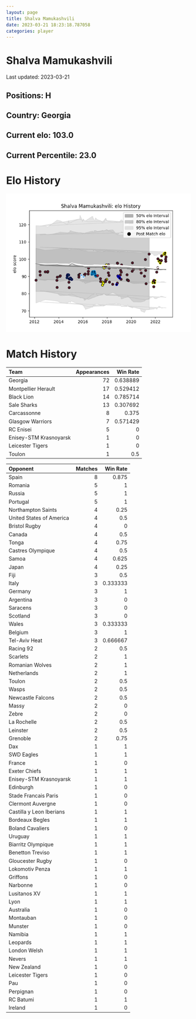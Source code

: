 ```yaml
---  
layout: page  
title: Shalva Mamukashvili  
date: 2023-03-21 18:23:18.787058  
categories: player  
---
```

# Shalva Mamukashvili


Last updated: 2023-03-21
## Positions: H

## Country: Georgia

## Current elo: 103.0

## Current Percentile: 23.0

# Elo History


![elo history](history_ShalvaMamukashvili.png)
# Match History


| Team                   |   Appearances |   Win Rate |
|:-----------------------|--------------:|-----------:|
| Georgia                |            72 |   0.638889 |
| Montpellier Herault    |            17 |   0.529412 |
| Black Lion             |            14 |   0.785714 |
| Sale Sharks            |            13 |   0.307692 |
| Carcassonne            |             8 |   0.375    |
| Glasgow Warriors       |             7 |   0.571429 |
| RC Enisei              |             5 |   0        |
| Enisey-STM Krasnoyarsk |             1 |   0        |
| Leicester Tigers       |             1 |   0        |
| Toulon                 |             1 |   0.5      |

| Opponent                 |   Matches |   Win Rate |
|:-------------------------|----------:|-----------:|
| Spain                    |         8 |   0.875    |
| Romania                  |         5 |   1        |
| Russia                   |         5 |   1        |
| Portugal                 |         5 |   1        |
| Northampton Saints       |         4 |   0.25     |
| United States of America |         4 |   0.5      |
| Bristol Rugby            |         4 |   0        |
| Canada                   |         4 |   0.5      |
| Tonga                    |         4 |   0.75     |
| Castres Olympique        |         4 |   0.5      |
| Samoa                    |         4 |   0.625    |
| Japan                    |         4 |   0.25     |
| Fiji                     |         3 |   0.5      |
| Italy                    |         3 |   0.333333 |
| Germany                  |         3 |   1        |
| Argentina                |         3 |   0        |
| Saracens                 |         3 |   0        |
| Scotland                 |         3 |   0        |
| Wales                    |         3 |   0.333333 |
| Belgium                  |         3 |   1        |
| Tel-Aviv Heat            |         3 |   0.666667 |
| Racing 92                |         2 |   0.5      |
| Scarlets                 |         2 |   1        |
| Romanian Wolves          |         2 |   1        |
| Netherlands              |         2 |   1        |
| Toulon                   |         2 |   0.5      |
| Wasps                    |         2 |   0.5      |
| Newcastle Falcons        |         2 |   0.5      |
| Massy                    |         2 |   0        |
| Zebre                    |         2 |   0        |
| La Rochelle              |         2 |   0.5      |
| Leinster                 |         2 |   0.5      |
| Grenoble                 |         2 |   0.75     |
| Dax                      |         1 |   1        |
| SWD Eagles               |         1 |   1        |
| France                   |         1 |   0        |
| Exeter Chiefs            |         1 |   1        |
| Enisey-STM Krasnoyarsk   |         1 |   1        |
| Edinburgh                |         1 |   0        |
| Stade Francais Paris     |         1 |   0        |
| Clermont Auvergne        |         1 |   0        |
| Castilla y Leon Iberians |         1 |   1        |
| Bordeaux Begles          |         1 |   1        |
| Boland Cavaliers         |         1 |   0        |
| Uruguay                  |         1 |   1        |
| Biarritz Olympique       |         1 |   1        |
| Benetton Treviso         |         1 |   1        |
| Gloucester Rugby         |         1 |   0        |
| Lokomotiv Penza          |         1 |   1        |
| Griffons                 |         1 |   0        |
| Narbonne                 |         1 |   0        |
| Lusitanos XV             |         1 |   1        |
| Lyon                     |         1 |   1        |
| Australia                |         1 |   0        |
| Montauban                |         1 |   0        |
| Munster                  |         1 |   0        |
| Namibia                  |         1 |   1        |
| Leopards                 |         1 |   1        |
| London Welsh             |         1 |   1        |
| Nevers                   |         1 |   1        |
| New Zealand              |         1 |   0        |
| Leicester Tigers         |         1 |   0        |
| Pau                      |         1 |   0        |
| Perpignan                |         1 |   0        |
| RC Batumi                |         1 |   1        |
| Ireland                  |         1 |   0        |